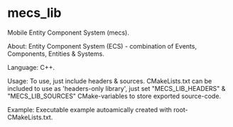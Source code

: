 # mecs_lib
Mobile Entity Component System (mecs).

About:
Entity Component System (ECS) - combination of Events, Components, Entities & Systems.

Language:
C++.

Usage:
To use, just include headers & sources.
CMakeLists.txt can be included to use as 'headers-only library', just set "MECS_LIB_HEADERS" & "MECS_LIB_SOURCES" CMake-variables
to store exported source-code.

Example:
Executable example autoamically created with root-CMakeLists.txt.
